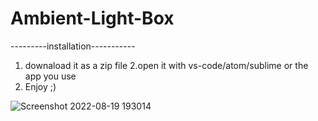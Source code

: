 # Ambient-Light-Box
---------installation-----------
1. downaload it as a zip file
2.open it with vs-code/atom/sublime or the app you use
3. Enjoy ;)

![Screenshot 2022-08-19 193014](https://user-images.githubusercontent.com/97867117/185665156-947dd502-e796-41c6-bb4b-6c845835bb46.png)
